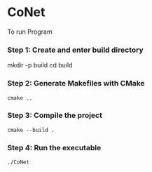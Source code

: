 # CoNet

To run Program
### Step 1: Create and enter build directory

mkdir -p build
cd build

### Step 2: Generate Makefiles with CMake
```
cmake ..
```

### Step 3: Compile the project
```
cmake --build .
```

### Step 4: Run the executable
```
./CoNet
```

